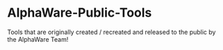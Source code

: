 # AlphaWare-Public-Tools
Tools that are originally created / recreated and released to the public by the AlphaWare Team!
